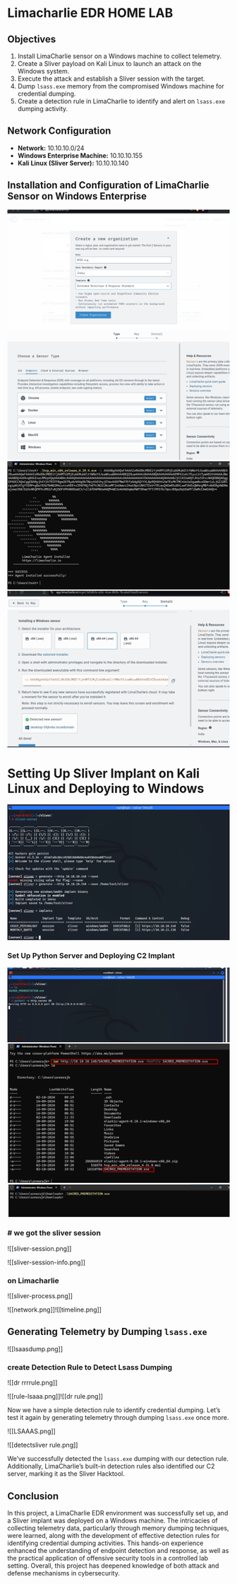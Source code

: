

# Limacharlie EDR HOME LAB

## Objectives

1. Install LimaCharlie sensor on a Windows machine to collect telemetry.
2. Create a Sliver payload on Kali Linux to launch an attack on the Windows system.
3. Execute the attack and establish a Sliver session with the target.
4. Dump `lsass.exe` memory from the compromised Windows machine for credential dumping.
5. Create a detection rule in LimaCharlie to identify and alert on `lsass.exe` dumping activity.

## Network Configuration

- **Network:** 10.10.10.0/24
- **Windows Enterprise Machine:** 10.10.10.155
- **Kali Linux (Sliver Server):** 10.10.10.140

## Installation and Configuration of LimaCharlie Sensor on Windows Enterprise

![LimaCharlie Installation](images/lima.png)
![LimaCharlie Configuration Step 1](images/lima2.png)
![LimaCharlie Configuration Step 2](images/lima3.png)
![LimaCharlie Configuration Step 3](images/lima4.png)




# Setting Up Sliver Implant on Kali Linux and Deploying to Windows



![Sliver set-up](images/implants-sliver.png)



### Set Up Python Server and Deploying C2 Implant



![sliver](images/py.png)
![sliver](images/sliver.png)
![sliver](images/sliver2.png)


### # we got the sliver session

![[sliver-session.png]]


![[sliver-session-info.png]]



### on Limacharlie 

![[sliver-process.png]]

![[network.png]]![[timeline.png]]


## Generating Telemetry by Dumping `lsass.exe`


![[lsaasdump.png]]



### create Detection Rule to Detect Lsass Dumping

![[dr rrrrule.png]]


![[rule-lsaaa.png]]![[dr rule.png]]

Now we have a simple detection rule to identify credential dumping. Let’s test it again by generating telemetry through dumping `lsass.exe` once more.

![[LSAAAS.png]]



![[detectsliver rule.png]]

We’ve successfully detected the `lsass.exe` dumping with our detection rule. Additionally, LimaCharlie’s built-in detection rules also identified our C2 server, marking it as the Sliver Hacktool.




## Conclusion

In this project, a LimaCharlie EDR environment was successfully set up, and a Sliver implant was deployed on a Windows machine. The intricacies of collecting telemetry data, particularly through memory dumping techniques, were learned, along with the development of effective detection rules for identifying credential dumping activities. This hands-on experience enhanced the understanding of endpoint detection and response, as well as the practical application of offensive security tools in a controlled lab setting. Overall, this project has deepened knowledge of both attack and defense mechanisms in cybersecurity.
